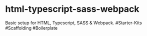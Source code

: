 # html-typescript-sass-webpack
Basic setup for HTML, Typescript, SASS &amp; Webpack. #Starter-Kits #Scaffolding #Boilerplate

